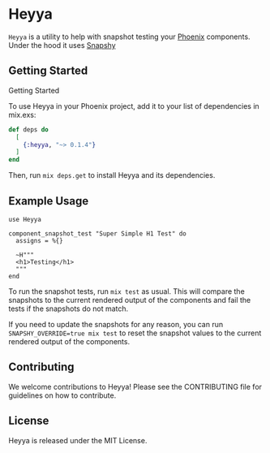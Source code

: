 # Heyya

`Heyya` is a utility to help with snapshot testing your [Phoenix](https://www.phoenixframework.org/) components. Under the hood it uses [Snapshy](https://hex.pm/packages/snapshy)

## Getting Started

Getting Started

To use Heyya in your Phoenix project, add it to your list of dependencies in mix.exs:

```elixir
def deps do
  [
    {:heyya, "~> 0.1.4"}
  ]
end
```

Then, run `mix deps.get` to install Heyya and its dependencies.

## Example Usage

```
use Heyya

component_snapshot_test "Super Simple H1 Test" do
  assigns = %{}

  ~H"""
  <h1>Testing</h1>
  """
end
```

To run the snapshot tests, run `mix test` as usual. This will compare the snapshots to the current rendered output of the components and fail the tests if the snapshots do not match.

If you need to update the snapshots for any reason, you can run `SNAPSHY_OVERRIDE=true mix test` to reset the snapshot values to the current rendered output of the components.

## Contributing

We welcome contributions to Heyya! Please see the CONTRIBUTING file for guidelines on how to contribute.

## License

Heyya is released under the MIT License.
